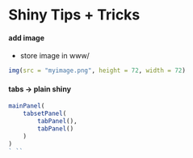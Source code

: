 # Shiny Tips + Tricks

#### add image

- store image in www/
```r
img(src = "myimage.png", height = 72, width = 72)
```

#### tabs -> plain shiny

```r
mainPanel(
    tabsetPanel(
        tabPanel(),
        tabPanel()
    )
)
` ``